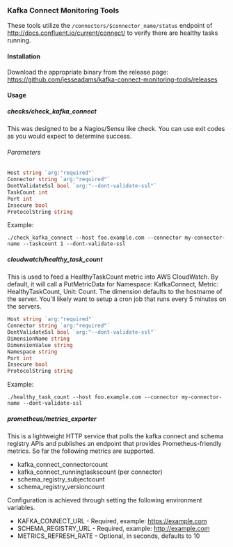 ### Kafka Connect Monitoring Tools

These tools utilize the `/connectors/$connector_name/status` endpoint of http://docs.confluent.io/current/connect/ to verify there are healthy tasks running.

#### Installation

Download the appropriate binary from the release page: https://github.com/jesseadams/kafka-connect-monitoring-tools/releases

#### Usage

##### checks/check_kafka_connect

This was designed to be a Nagios/Sensu like check. You can use exit codes as you would expect to determine success.

###### Parameters

```go
Host string `arg:"required"`
Connector string `arg:"required"`
DontValidateSsl bool `arg:"--dont-validate-ssl"`
TaskCount int
Port int
Insecure bool
ProtocolString string
```

Example:

`./check_kafka_connect --host foo.example.com --connector my-connector-name --taskcount 1 --dont-validate-ssl`

##### cloudwatch/healthy_task_count

This is used to feed a HealthyTaskCount metric into AWS CloudWatch. By default, it will call a PutMetricData for Namespace: KafkaConnect, Metric: HealthyTaskCount, Unit: Count. The dimension defaults to the hostname of the server. You'll likely want to setup a cron job that runs every 5 minutes on the servers.

```go
Host string `arg:"required"`
Connector string `arg:"required"`
DontValidateSsl bool `arg:"--dont-validate-ssl"`
DimensionName string
DimensionValue string
Namespace string
Port int
Insecure bool
ProtocolString string
```

Example:

`./healthy_task_count --host foo.example.com --connector my-connector-name --dont-validate-ssl`

##### prometheus/metrics_exporter

This is a lightweight HTTP service that polls the kafka connect and schema registry APIs and publishes an endpoint that provides Prometheus-friendly metrics. So far the following metrics are supported.

* kafka_connect_connectorcount
* kafka_connect_runningtaskscount (per connector)
* schema_registry_subjectcount
* schema_registry_versioncount

Configuration is achieved through setting the following environment variables.

* KAFKA_CONNECT_URL - Required, example: https://example.com
* SCHEMA_REGISTRY_URL - Required, example: http://example.com
* METRICS_REFRESH_RATE - Optional, in seconds, defaults to 10
